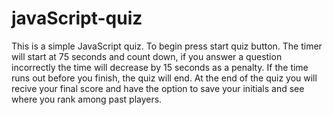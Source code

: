 # javaScript-quiz

This is a simple JavaScript quiz. To begin press start quiz button. The timer will start at 75 seconds and count down, if you answer a question incorrectly the time will decrease by 15 seconds as a penalty. If the time runs out before you finish, the quiz will end. At the end of the quiz you will recive your final score and have the option to save your initials and see where you rank among past players.  